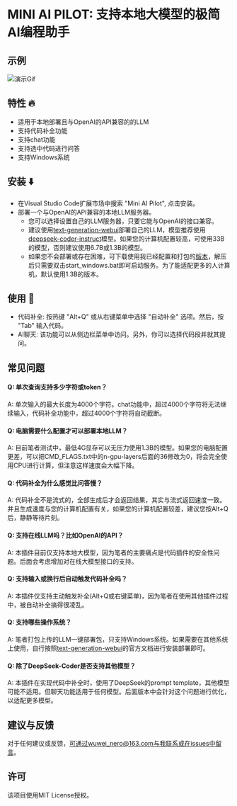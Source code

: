 # MINI AI PILOT: 支持本地大模型的极简AI编程助手

## 示例
![演示Gif](./demo.gif)

## 特性 🔥
- 适用于本地部署且与OpenAI的API兼容的的LLM
- 支持代码补全功能
- 支持chat功能
- 支持选中代码进行问答
- 支持Windows系统

## 安装 ⬇️
- 在Visual Studio Code扩展市场中搜索 "Mini AI Pilot", 点击安装。
- 部署一个与OpenAI的API兼容的本地LLM服务器。
  - 您可以选择设置自己的LLM服务器，只要它能与OpenAI的接口兼容。
  - 建议使用[text-generation-webui](https://github.com/oobabooga/text-generation-webui)部署自己的LLM，模型推荐使用[deepseek-coder-instruct](https://github.com/deepseek-ai/DeepSeek-Coder)模型。如果您的计算机配置较高，可使用33B的模型，否则建议使用6.7B或1.3B的模型。
  - 如果您不会部署或存在困难，可下载使用我已经配置和打包的[版本](https://pan.baidu.com/s/16uU5ToqEHEaMtFJbF05EGg?pwd=1234)，解压后只需要双击start_windows.bat即可启动服务。为了能适配更多的人计算机，默认使用1.3B的版本。

## 使用 🚀
- 代码补全: 按热键 "Alt+Q" 或从右键菜单中选择 "自动补全" 选项。然后，按 "Tab" 输入代码。
- AI聊天: 该功能可以从侧边栏菜单中访问。另外，你可以选择代码段并就其提问。

## 常见问题
#### Q: 单次查询支持多少字符或token？
A: 单次输入的最大长度为4000个字符。chat功能中，超过4000个字符将无法继续输入，代码补全功能中，超过4000个字符将自动截断。
#### Q: 电脑需要什么配置才可以部署本地LLM？
A: 目前笔者测试中，最低4G显存可以无压力使用1.3B的模型。如果您的电脑配置更差，可以把CMD_FLAGS.txt中的n-gpu-layers后面的36修改为0，将会完全使用CPU进行计算，但注意这样速度会大幅下降。
#### Q: 代码补全为什么感觉比问答慢？
A: 代码补全不是流式的，全部生成后才会返回结果，其实与流式返回速度一致。并且生成速度与您的计算机配置有关，如果您的计算机配置较差，建议您按Alt+Q后，静静等待片刻。
#### Q: 支持在线LLM吗？比如OpenAI的API？
A: 本插件目前仅支持本地大模型，因为笔者的主要痛点是代码插件的安全性问题。后面会考虑增加对在线大模型接口的支持。
#### Q: 支持输入或换行后自动触发代码补全吗？
A: 本插件仅支持主动触发补全(Alt+Q或右键菜单)，因为笔者在使用其他插件过程中，被自动补全搞得很凌乱。
#### Q: 支持哪些操作系统？
A: 笔者打包上传的LLM一键部署包，只支持Windows系统。如果需要在其他系统上使用，自行按照[text-generation-webui](https://github.com/oobabooga/text-generation-webui)的官方文档进行安装部署即可。
#### Q: 除了DeepSeek-Coder是否支持其他模型？
A: 本插件在实现代码中补全时，使用了DeepSeek的prompt template，其他模型可能不适用。但聊天功能适用于任何模型。后面版本中会针对这个问题进行优化，以适配更多模型。

## 建议与反馈
对于任何建议或反馈，可通过wuwei_nero@163.com与我联系或在issues中留言。

## 许可
该项目使用MIT License授权。